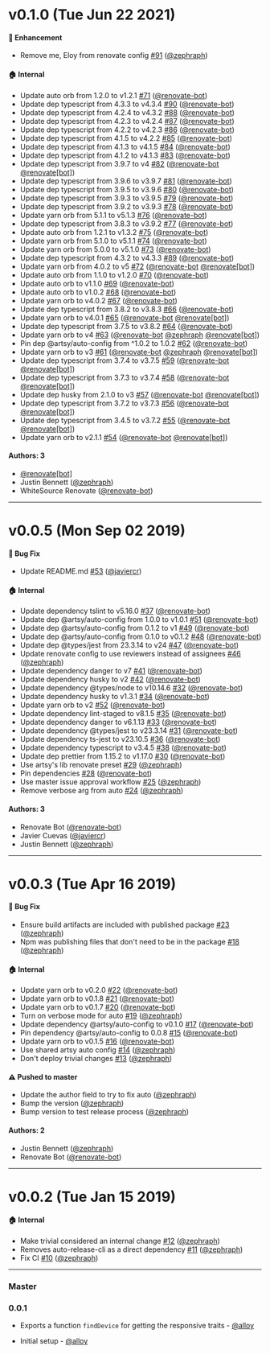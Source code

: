 # v0.1.0 (Tue Jun 22 2021)

#### 🚀  Enhancement

- Remove me, Eloy from renovate config [#91](https://github.com/artsy/detect-responsive-traits/pull/91) ([@zephraph](https://github.com/zephraph))

#### 🏠  Internal

- Update auto orb from 1.2.0 to v1.2.1 [#71](https://github.com/artsy/detect-responsive-traits/pull/71) ([@renovate-bot](https://github.com/renovate-bot))
- Update dep typescript from 4.3.3 to v4.3.4 [#90](https://github.com/artsy/detect-responsive-traits/pull/90) ([@renovate-bot](https://github.com/renovate-bot))
- Update dep typescript from 4.2.4 to v4.3.2 [#88](https://github.com/artsy/detect-responsive-traits/pull/88) ([@renovate-bot](https://github.com/renovate-bot))
- Update dep typescript from 4.2.3 to v4.2.4 [#87](https://github.com/artsy/detect-responsive-traits/pull/87) ([@renovate-bot](https://github.com/renovate-bot))
- Update dep typescript from 4.2.2 to v4.2.3 [#86](https://github.com/artsy/detect-responsive-traits/pull/86) ([@renovate-bot](https://github.com/renovate-bot))
- Update dep typescript from 4.1.5 to v4.2.2 [#85](https://github.com/artsy/detect-responsive-traits/pull/85) ([@renovate-bot](https://github.com/renovate-bot))
- Update dep typescript from 4.1.3 to v4.1.5 [#84](https://github.com/artsy/detect-responsive-traits/pull/84) ([@renovate-bot](https://github.com/renovate-bot))
- Update dep typescript from 4.1.2 to v4.1.3 [#83](https://github.com/artsy/detect-responsive-traits/pull/83) ([@renovate-bot](https://github.com/renovate-bot))
- Update dep typescript from 3.9.7 to v4 [#82](https://github.com/artsy/detect-responsive-traits/pull/82) ([@renovate-bot](https://github.com/renovate-bot) [@renovate[bot]](https://github.com/renovate[bot]))
- Update dep typescript from 3.9.6 to v3.9.7 [#81](https://github.com/artsy/detect-responsive-traits/pull/81) ([@renovate-bot](https://github.com/renovate-bot))
- Update dep typescript from 3.9.5 to v3.9.6 [#80](https://github.com/artsy/detect-responsive-traits/pull/80) ([@renovate-bot](https://github.com/renovate-bot))
- Update dep typescript from 3.9.3 to v3.9.5 [#79](https://github.com/artsy/detect-responsive-traits/pull/79) ([@renovate-bot](https://github.com/renovate-bot))
- Update dep typescript from 3.9.2 to v3.9.3 [#78](https://github.com/artsy/detect-responsive-traits/pull/78) ([@renovate-bot](https://github.com/renovate-bot))
- Update yarn orb from 5.1.1 to v5.1.3 [#76](https://github.com/artsy/detect-responsive-traits/pull/76) ([@renovate-bot](https://github.com/renovate-bot))
- Update dep typescript from 3.8.3 to v3.9.2 [#77](https://github.com/artsy/detect-responsive-traits/pull/77) ([@renovate-bot](https://github.com/renovate-bot))
- Update auto orb from 1.2.1 to v1.3.2 [#75](https://github.com/artsy/detect-responsive-traits/pull/75) ([@renovate-bot](https://github.com/renovate-bot))
- Update yarn orb from 5.1.0 to v5.1.1 [#74](https://github.com/artsy/detect-responsive-traits/pull/74) ([@renovate-bot](https://github.com/renovate-bot))
- Update yarn orb from 5.0.0 to v5.1.0 [#73](https://github.com/artsy/detect-responsive-traits/pull/73) ([@renovate-bot](https://github.com/renovate-bot))
- Update dep typescript from 4.3.2 to v4.3.3 [#89](https://github.com/artsy/detect-responsive-traits/pull/89) ([@renovate-bot](https://github.com/renovate-bot))
- Update yarn orb from 4.0.2 to v5 [#72](https://github.com/artsy/detect-responsive-traits/pull/72) ([@renovate-bot](https://github.com/renovate-bot) [@renovate[bot]](https://github.com/renovate[bot]))
- Update auto orb from 1.1.0 to v1.2.0 [#70](https://github.com/artsy/detect-responsive-traits/pull/70) ([@renovate-bot](https://github.com/renovate-bot))
- Update auto orb to v1.1.0 [#69](https://github.com/artsy/detect-responsive-traits/pull/69) ([@renovate-bot](https://github.com/renovate-bot))
- Update auto orb to v1.0.2 [#68](https://github.com/artsy/detect-responsive-traits/pull/68) ([@renovate-bot](https://github.com/renovate-bot))
- Update yarn orb to v4.0.2 [#67](https://github.com/artsy/detect-responsive-traits/pull/67) ([@renovate-bot](https://github.com/renovate-bot))
- Update dep typescript from 3.8.2 to v3.8.3 [#66](https://github.com/artsy/detect-responsive-traits/pull/66) ([@renovate-bot](https://github.com/renovate-bot))
- Update yarn orb to v4.0.1 [#65](https://github.com/artsy/detect-responsive-traits/pull/65) ([@renovate-bot](https://github.com/renovate-bot) [@renovate[bot]](https://github.com/renovate[bot]))
- Update dep typescript from 3.7.5 to v3.8.2 [#64](https://github.com/artsy/detect-responsive-traits/pull/64) ([@renovate-bot](https://github.com/renovate-bot))
- Update yarn orb to v4 [#63](https://github.com/artsy/detect-responsive-traits/pull/63) ([@renovate-bot](https://github.com/renovate-bot) [@zephraph](https://github.com/zephraph) [@renovate[bot]](https://github.com/renovate[bot]))
- Pin dep @artsy/auto-config from ^1.0.2 to 1.0.2 [#62](https://github.com/artsy/detect-responsive-traits/pull/62) ([@renovate-bot](https://github.com/renovate-bot))
- Update yarn orb to v3 [#61](https://github.com/artsy/detect-responsive-traits/pull/61) ([@renovate-bot](https://github.com/renovate-bot) [@zephraph](https://github.com/zephraph) [@renovate[bot]](https://github.com/renovate[bot]))
- Update dep typescript from 3.7.4 to v3.7.5 [#59](https://github.com/artsy/detect-responsive-traits/pull/59) ([@renovate-bot](https://github.com/renovate-bot) [@renovate[bot]](https://github.com/renovate[bot]))
- Update dep typescript from 3.7.3 to v3.7.4 [#58](https://github.com/artsy/detect-responsive-traits/pull/58) ([@renovate-bot](https://github.com/renovate-bot) [@renovate[bot]](https://github.com/renovate[bot]))
- Update dep husky from 2.1.0 to v3 [#57](https://github.com/artsy/detect-responsive-traits/pull/57) ([@renovate-bot](https://github.com/renovate-bot) [@renovate[bot]](https://github.com/renovate[bot]))
- Update dep typescript from 3.7.2 to v3.7.3 [#56](https://github.com/artsy/detect-responsive-traits/pull/56) ([@renovate-bot](https://github.com/renovate-bot) [@renovate[bot]](https://github.com/renovate[bot]))
- Update dep typescript from 3.4.5 to v3.7.2 [#55](https://github.com/artsy/detect-responsive-traits/pull/55) ([@renovate-bot](https://github.com/renovate-bot) [@renovate[bot]](https://github.com/renovate[bot]))
- Update yarn orb to v2.1.1 [#54](https://github.com/artsy/detect-responsive-traits/pull/54) ([@renovate-bot](https://github.com/renovate-bot) [@renovate[bot]](https://github.com/renovate[bot]))

#### Authors: 3

- [@renovate[bot]](https://github.com/renovate[bot])
- Justin Bennett ([@zephraph](https://github.com/zephraph))
- WhiteSource Renovate ([@renovate-bot](https://github.com/renovate-bot))

---

# v0.0.5 (Mon Sep 02 2019)

#### 🐛  Bug Fix

- Update README.md [#53](https://github.com/artsy/detect-responsive-traits/pull/53) ([@javiercr](https://github.com/javiercr))

#### 🏠  Internal

- Update dependency tslint to v5.16.0 [#37](https://github.com/artsy/detect-responsive-traits/pull/37) ([@renovate-bot](https://github.com/renovate-bot))
- Update dep @artsy/auto-config from 1.0.0 to v1.0.1 [#51](https://github.com/artsy/detect-responsive-traits/pull/51) ([@renovate-bot](https://github.com/renovate-bot))
- Update dep @artsy/auto-config from 0.1.2 to v1 [#49](https://github.com/artsy/detect-responsive-traits/pull/49) ([@renovate-bot](https://github.com/renovate-bot))
- Update dep @artsy/auto-config from 0.1.0 to v0.1.2 [#48](https://github.com/artsy/detect-responsive-traits/pull/48) ([@renovate-bot](https://github.com/renovate-bot))
- Update dep @types/jest from 23.3.14 to v24 [#47](https://github.com/artsy/detect-responsive-traits/pull/47) ([@renovate-bot](https://github.com/renovate-bot))
- Update renovate config to use reviewers instead of assignees [#46](https://github.com/artsy/detect-responsive-traits/pull/46) ([@zephraph](https://github.com/zephraph))
- Update dependency danger to v7 [#41](https://github.com/artsy/detect-responsive-traits/pull/41) ([@renovate-bot](https://github.com/renovate-bot))
- Update dependency husky to v2 [#42](https://github.com/artsy/detect-responsive-traits/pull/42) ([@renovate-bot](https://github.com/renovate-bot))
- Update dependency @types/node to v10.14.6 [#32](https://github.com/artsy/detect-responsive-traits/pull/32) ([@renovate-bot](https://github.com/renovate-bot))
- Update dependency husky to v1.3.1 [#34](https://github.com/artsy/detect-responsive-traits/pull/34) ([@renovate-bot](https://github.com/renovate-bot))
- Update yarn orb to v2 [#52](https://github.com/artsy/detect-responsive-traits/pull/52) ([@renovate-bot](https://github.com/renovate-bot))
- Update dependency lint-staged to v8.1.5 [#35](https://github.com/artsy/detect-responsive-traits/pull/35) ([@renovate-bot](https://github.com/renovate-bot))
- Update dependency danger to v6.1.13 [#33](https://github.com/artsy/detect-responsive-traits/pull/33) ([@renovate-bot](https://github.com/renovate-bot))
- Update dependency @types/jest to v23.3.14 [#31](https://github.com/artsy/detect-responsive-traits/pull/31) ([@renovate-bot](https://github.com/renovate-bot))
- Update dependency ts-jest to v23.10.5 [#36](https://github.com/artsy/detect-responsive-traits/pull/36) ([@renovate-bot](https://github.com/renovate-bot))
- Update dependency typescript to v3.4.5 [#38](https://github.com/artsy/detect-responsive-traits/pull/38) ([@renovate-bot](https://github.com/renovate-bot))
- Update dep prettier from 1.15.2 to v1.17.0 [#30](https://github.com/artsy/detect-responsive-traits/pull/30) ([@renovate-bot](https://github.com/renovate-bot))
- Use artsy's lib renovate preset [#29](https://github.com/artsy/detect-responsive-traits/pull/29) ([@zephraph](https://github.com/zephraph))
- Pin dependencies [#28](https://github.com/artsy/detect-responsive-traits/pull/28) ([@renovate-bot](https://github.com/renovate-bot))
- Use master issue approval workflow [#25](https://github.com/artsy/detect-responsive-traits/pull/25) ([@zephraph](https://github.com/zephraph))
- Remove verbose arg from auto [#24](https://github.com/artsy/detect-responsive-traits/pull/24) ([@zephraph](https://github.com/zephraph))

#### Authors: 3

- Renovate Bot ([@renovate-bot](https://github.com/renovate-bot))
- Javier Cuevas ([@javiercr](https://github.com/javiercr))
- Justin Bennett ([@zephraph](https://github.com/zephraph))

---

# v0.0.3 (Tue Apr 16 2019)

#### 🐛  Bug Fix

- Ensure build artifacts are included with published package [#23](https://github.com/artsy/detect-responsive-traits/pull/23) ([@zephraph](https://github.com/zephraph))
- Npm was publishing files that don't need to be in the package [#18](https://github.com/artsy/detect-responsive-traits/pull/18) ([@zephraph](https://github.com/zephraph))

#### 🏠  Internal

- Update yarn orb to v0.2.0 [#22](https://github.com/artsy/detect-responsive-traits/pull/22) ([@renovate-bot](https://github.com/renovate-bot))
- Update yarn orb to v0.1.8 [#21](https://github.com/artsy/detect-responsive-traits/pull/21) ([@renovate-bot](https://github.com/renovate-bot))
- Update yarn orb to v0.1.7 [#20](https://github.com/artsy/detect-responsive-traits/pull/20) ([@renovate-bot](https://github.com/renovate-bot))
- Turn on verbose mode for auto [#19](https://github.com/artsy/detect-responsive-traits/pull/19) ([@zephraph](https://github.com/zephraph))
- Update dependency @artsy/auto-config to v0.1.0 [#17](https://github.com/artsy/detect-responsive-traits/pull/17) ([@renovate-bot](https://github.com/renovate-bot))
- Pin dependency @artsy/auto-config to 0.0.8 [#15](https://github.com/artsy/detect-responsive-traits/pull/15) ([@renovate-bot](https://github.com/renovate-bot))
- Update yarn orb to v0.1.5 [#16](https://github.com/artsy/detect-responsive-traits/pull/16) ([@renovate-bot](https://github.com/renovate-bot))
- Use shared artsy auto config [#14](https://github.com/artsy/detect-responsive-traits/pull/14) ([@zephraph](https://github.com/zephraph))
- Don't deploy trivial changes [#13](https://github.com/artsy/detect-responsive-traits/pull/13) ([@zephraph](https://github.com/zephraph))

#### ⚠️  Pushed to master

- Update the author field to try to fix auto  ([@zephraph](https://github.com/zephraph))
- Bump the version  ([@zephraph](https://github.com/zephraph))
- Bump version to test release process  ([@zephraph](https://github.com/zephraph))

#### Authors: 2

- Justin Bennett ([@zephraph](https://github.com/zephraph))
- Renovate Bot ([@renovate-bot](https://github.com/renovate-bot))

---

# v0.0.2 (Tue Jan 15 2019)

#### 🏠  Internal

- Make trivial considered an internal change [#12](https://github.com/artsy/detect-responsive-traits/pull/12) ([@zephraph](https://github.com/zephraph))
- Removes auto-release-cli as a direct dependency [#11](https://github.com/artsy/detect-responsive-traits/pull/11) ([@zephraph](https://github.com/zephraph))
- Fix CI [#10](https://github.com/artsy/detect-responsive-traits/pull/10) ([@zephraph](https://github.com/zephraph))

---

### Master

### 0.0.1

* Exports a function `findDevice` for getting the responsive traits - [@alloy][] 

* Initial setup - [@alloy][]

[@alloy]: https://github.com/alloy
